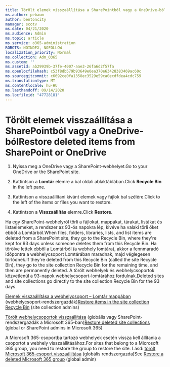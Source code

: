 ```yaml
---
title: Törölt elemek visszaállítása a SharePointból vagy a OneDrive-ból
ms.author: pebaum
author: bentoncity
manager: scotv
ms.date: 04/21/2020
ms.audience: Admin
ms.topic: article
ms.service: o365-administration
ROBOTS: NOINDEX, NOFOLLOW
localization_priority: Normal
ms.collection: Adm_O365
ms.custom: ''
ms.assetid: ab29939b-37fe-4007-aae3-26fa6d2f57fa
ms.openlocfilehash: c53f8db579b93649e0ea370e63428383469ac60c
ms.sourcegitcommit: c6692ce0fa1358ec3529e59ca0ecdfdea4cdc759
ms.translationtype: MT
ms.contentlocale: hu-HU
ms.lasthandoff: 09/14/2020
ms.locfileid: "47728181"
---
```

# <a name="restore-deleted-items-from-sharepoint-or-onedrive"></a><span data-ttu-id="3e99d-102">Törölt elemek visszaállítása a SharePointból vagy a OneDrive-ból</span><span class="sxs-lookup"><span data-stu-id="3e99d-102">Restore deleted items from SharePoint or OneDrive</span></span>

1. <span data-ttu-id="3e99d-103">Nyissa meg a OneDrive vagy a SharePoint-webhelyet.</span><span class="sxs-lookup"><span data-stu-id="3e99d-103">Go to your OneDrive or the SharePoint site.</span></span>
    
2. <span data-ttu-id="3e99d-104">Kattintson a **Lomtár** elemre a bal oldali ablaktáblában.</span><span class="sxs-lookup"><span data-stu-id="3e99d-104">Click **Recycle Bin** in the left pane.</span></span> 
    
3. <span data-ttu-id="3e99d-105">Kattintson a visszaállítani kívánt elemek vagy fájlok bal szélére.</span><span class="sxs-lookup"><span data-stu-id="3e99d-105">Click to the left of the items or files you want to restore.</span></span>
    
4. <span data-ttu-id="3e99d-106">Kattintson a **Visszaállítás** elemre.</span><span class="sxs-lookup"><span data-stu-id="3e99d-106">Click **Restore**.</span></span> 
    
<span data-ttu-id="3e99d-107">Ha egy SharePoint-webhelyről törli a fájlokat, mappákat, tárakat, listákat és listaelemeket, a rendszer az 93-ös napokra lép, kivéve ha valaki törli őket ebből a Lomtárból.</span><span class="sxs-lookup"><span data-stu-id="3e99d-107">When files, folders, libraries, lists, and list items are deleted from a SharePoint site, they go to the Recycle Bin, where they're kept for 93 days unless someone deletes them from this Recycle Bin.</span></span> <span data-ttu-id="3e99d-108">Ha törölve lettek ebből a Lomtárból (a webhely lomtára), akkor a fennmaradó időpontra a webhelycsoport Lomtárában maradnak, majd véglegesen törlődnek.</span><span class="sxs-lookup"><span data-stu-id="3e99d-108">If they're deleted from this Recycle Bin (called the site Recycle Bin), they go to the site collection Recycle Bin for the remaining time, and then are permanently deleted.</span></span> <span data-ttu-id="3e99d-109">A törölt webhelyek és webhelycsoportok közvetlenül a 93-napok webhelycsoport-lomtárához fordulnak.</span><span class="sxs-lookup"><span data-stu-id="3e99d-109">Deleted sites and site collections go directly to the site collection Recycle Bin for the 93 days.</span></span>
  
<span data-ttu-id="3e99d-110">[Elemek visszaállítása a webhelycsoport – Lomtár mappában](https://go.microsoft.com/fwlink/?linkid=867800) (webhelycsoport-rendszergazdák)</span><span class="sxs-lookup"><span data-stu-id="3e99d-110">[Restore items in the site collection Recycle Bin](https://go.microsoft.com/fwlink/?linkid=867800) (site collection admins)</span></span> 
  
<span data-ttu-id="3e99d-111">[Törölt webhelycsoportok visszaállítása](https://go.microsoft.com/fwlink/?linkid=867660) (globális vagy SharePoint-rendszergazdák a Microsoft 365-ban)</span><span class="sxs-lookup"><span data-stu-id="3e99d-111">[Restore deleted site collections](https://go.microsoft.com/fwlink/?linkid=867660) (global or SharePoint admins in Microsoft 365)</span></span> 
  
<span data-ttu-id="3e99d-112">A Microsoft 365-csoportba tartozó webhelyek esetén vissza kell állítania a csoportot a webhely visszaállításához.</span><span class="sxs-lookup"><span data-stu-id="3e99d-112">For sites that belong to a Microsoft 365 group, you need to restore the group to restore the site.</span></span> <span data-ttu-id="3e99d-113">Lásd: [törölt Microsoft 365-csoport visszaállítása](https://go.microsoft.com/fwlink/?linkid=867802) (globális rendszergazda)</span><span class="sxs-lookup"><span data-stu-id="3e99d-113">See [Restore a deleted Microsoft 365 group](https://go.microsoft.com/fwlink/?linkid=867802) (global admin)</span></span> 
  

